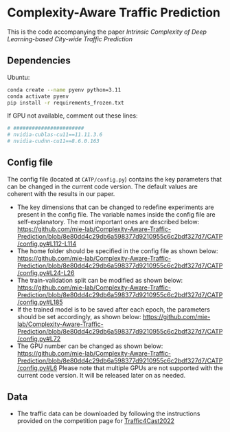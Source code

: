 
# Complexity-Aware Traffic Prediction 


This is the code accompanying the paper _Intrinsic Complexity of Deep Learning-based City-wide Traffic Prediction_

## Dependencies

Ubuntu: 
```bash
conda create --name pyenv python=3.11
conda activate pyenv
pip install -r requirements_frozen.txt
```
If GPU not available, comment out these lines:
```bash
# #######################
# nvidia-cublas-cu11==11.11.3.6
# nvidia-cudnn-cu11==8.6.0.163
```

## Config file
The config file (located at `CATP/config.py`) contains the key parameters that can be changed in the current code version. The default values are coherent with the results in our paper. 

- The key dimensions that can be changed to redefine experiments are present in the config file. The variable names inside the config file are self-explanatory. The most important ones are described below:
  https://github.com/mie-lab/Complexity-Aware-Traffic-Prediction/blob/8e80dd4c29db6a598377d9210955c6c2bdf327d7/CATP/config.py#L112-L114
- The home folder should be specified in the config file as shown below:
  https://github.com/mie-lab/Complexity-Aware-Traffic-Prediction/blob/8e80dd4c29db6a598377d9210955c6c2bdf327d7/CATP/config.py#L24-L26
- The train-validation split can be modified as shown below:
  https://github.com/mie-lab/Complexity-Aware-Traffic-Prediction/blob/8e80dd4c29db6a598377d9210955c6c2bdf327d7/CATP/config.py#L185
- If the trained model is to be saved after each epoch, the parameters should be set accordingly, as shown below:
  https://github.com/mie-lab/Complexity-Aware-Traffic-Prediction/blob/8e80dd4c29db6a598377d9210955c6c2bdf327d7/CATP/config.py#L72
- The GPU number can be changed as shown below:
  https://github.com/mie-lab/Complexity-Aware-Traffic-Prediction/blob/8e80dd4c29db6a598377d9210955c6c2bdf327d7/CATP/config.py#L6
  Please note that multiple GPUs are not supported with the current code version. It will be released later on as needed.
  

## Data
- The traffic data can be downloaded by following the instructions provided on the competition page for [Traffic4Cast2022](https://github.com/iarai/NeurIPS2022-traffic4cast)
